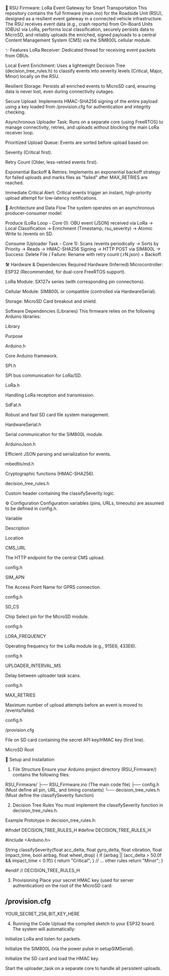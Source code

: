 📡 RSU Firmware: LoRa Event Gateway for Smart Transportation
This repository contains the full firmware (main.ino) for the Roadside Unit (RSU), designed as a resilient event gateway in a connected vehicle infrastructure. The RSU receives event data (e.g., crash reports) from On-Board Units (OBUs) via LoRa, performs local classification, securely persists data to MicroSD, and reliably uploads the enriched, signed payloads to a central Content Management System (CMS) via the SIM800L cellular module.

✨ Features
LoRa Receiver: Dedicated thread for receiving event packets from OBUs.

Local Event Enrichment: Uses a lightweight Decision Tree (decision_tree_rules.h) to classify events into severity levels (Critical, Major, Minor) locally on the RSU.

Resilient Storage: Persists all enriched events to MicroSD card, ensuring data is never lost, even during connectivity outages.

Secure Upload: Implements HMAC-SHA256 signing of the entire payload using a key loaded from /provision.cfg for authentication and integrity checking.

Asynchronous Uploader Task: Runs on a separate core (using FreeRTOS) to manage connectivity, retries, and uploads without blocking the main LoRa receiver loop.

Prioritized Upload Queue: Events are sorted before upload based on:

Severity (Critical first).

Retry Count (Older, less-retried events first).

Exponential Backoff & Retries: Implements an exponential backoff strategy for failed uploads and marks files as "failed" after MAX_RETRIES are reached.

Immediate Critical Alert: Critical events trigger an instant, high-priority upload attempt for low-latency notifications.

📐 Architecture and Data Flow
The system operates on an asynchronous producer-consumer model:

Produce (LoRa Loop - Core 0): OBU event (JSON) received via LoRa → Local Classification → Enrichment (Timestamp, rsu_severity) → Atomic Write to /events on SD.

Consume (Uploader Task - Core 1): Scans /events periodically → Sorts by Priority → Reads → HMAC-SHA256 Signing → HTTP POST via SIM800L → Success: Delete File / Failure: Rename with retry count (.rN.json) + Backoff.

🛠️ Hardware & Dependencies
Required Hardware (Inferred)
Microcontroller: ESP32 (Recommended, for dual-core FreeRTOS support).

LoRa Module: SX127x series (with corresponding pin connections).

Cellular Module: SIM800L or compatible (controlled via HardwareSerial).

Storage: MicroSD Card breakout and shield.

Software Dependencies (Libraries)
This firmware relies on the following Arduino libraries:

Library

Purpose

Arduino.h

Core Arduino framework.

SPI.h

SPI bus communication for LoRa/SD.

LoRa.h

Handling LoRa reception and transmission.

SdFat.h

Robust and fast SD card file system management.

HardwareSerial.h

Serial communication for the SIM800L module.

ArduinoJson.h

Efficient JSON parsing and serialization for events.

mbedtls/md.h

Cryptographic functions (HMAC-SHA256).

decision_tree_rules.h

Custom header containing the classifySeverity logic.

⚙️ Configuration
Configuration variables (pins, URLs, timeouts) are assumed to be defined in config.h.

Variable

Description

Location

CMS_URL

The HTTP endpoint for the central CMS upload.

config.h

SIM_APN

The Access Point Name for GPRS connection.

config.h

SD_CS

Chip Select pin for the MicroSD module.

config.h

LORA_FREQUENCY

Operating frequency for the LoRa module (e.g., 915E6, 433E6).

config.h

UPLOADER_INTERVAL_MS

Delay between uploader task scans.

config.h

MAX_RETRIES

Maximum number of upload attempts before an event is moved to /events/failed.

config.h

/provision.cfg

File on SD card containing the secret API key/HMAC key (first line).

MicroSD Root

🚀 Setup and Installation
1. File Structure
Ensure your Arduino project directory (RSU_Firmware/) contains the following files:

RSU_Firmware/
├── RSU_Firmware.ino  (The main code file)
├── config.h          (Must define all pin, URL, and timing constants)
└── decision_tree_rules.h (Must define the classifySeverity function)

2. Decision Tree Rules
You must implement the classifySeverity function in decision_tree_rules.h.

Example Prototype in decision_tree_rules.h:

#ifndef DECISION_TREE_RULES_H
#define DECISION_TREE_RULES_H

#include <Arduino.h>

String classifySeverity(float acc_delta, float gyro_delta, float vibration, float impact_time, bool airbag, float wheel_drop) {
    if (airbag || (acc_delta > 50.0f && impact_time < 0.1f)) {
        return "Critical";
    }
    // ... other rules
    return "Minor";
}

#endif // DECISION_TREE_RULES_H

3. Provisioning
Place your secret HMAC key (used for server authentication) on the root of the MicroSD card:

/provision.cfg
------------------
YOUR_SECRET_256_BIT_KEY_HERE

4. Running the Code
Upload the compiled sketch to your ESP32 board. The system will automatically:

Initialize LoRa and listen for packets.

Initialize the SIM800L (via the power pulse in setupSIMSerial).

Initialize the SD card and load the HMAC key.

Start the uploader_task on a separate core to handle all persistent uploads.
